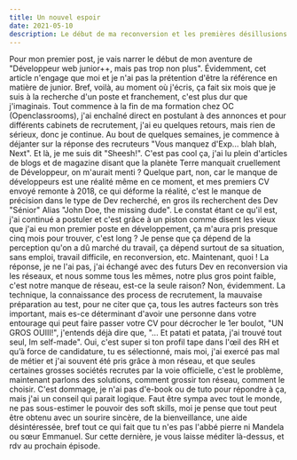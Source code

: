 ```yaml
---
title: Un nouvel espoir
date: 2021-05-10
description: Le début de ma reconversion et les premières désillusions.
---
```

 Pour mon premier post, je vais narrer le début de mon aventure de "Développeur web junior++, mais pas trop non plus". Évidemment, cet article n'engage que moi et je n'ai pas la prétention d'être la référence en matière de junior. Bref, voilà, au moment où j'écris, ça fait six mois que je suis à la recherche d'un poste et franchement, c'est plus dur que j'imaginais. Tout commence à la fin de ma formation chez OC (Openclassrooms), j'ai enchaîné direct en postulant à des annonces et pour différents cabinets de recrutement, j'ai eu quelques retours, mais rien de sérieux, donc je continue. Au bout de quelques semaines, je commence à déjanter sur la réponse des recruteurs "Vous manquez d'Exp... blah blah, Next". Et là, je me suis dit "Sheesh!". C'est pas cool ça, j'ai lu plein d'articles de blogs et de magazine disant que la planète Terre manquait cruellement de Développeur, on m'aurait menti ? Quelque part, non, car le manque de développeurs est une réalité même en ce moment, et mes premiers CV envoyé remonte à 2018, ce qui déforme la réalité, c'est le manque de précision dans le type de Dev recherché, en gros ils recherchent des Dev "Sénior" Alias "John Doe, the missing dude". Le constat étant ce qu'il est, j'ai continué a postuler et c'est grâce à un piston comme disent les vieux que j'ai eu mon premier poste en développement, ça m'aura pris presque cinq mois pour trouver, c'est long ? Je pense que ça dépend de la perception qu'on a dû marché du travail, ça dépend surtout de sa situation, sans emploi, travail difficile, en reconversion, etc. Maintenant, quoi ! La réponse, je ne l'ai pas, j'ai échangé avec des futurs Dev en reconversion via les réseaux, et nous somme tous les mêmes, notre plus gros point faible, c'est notre manque de réseau, est-ce la seule raison? Non, évidemment. La technique, la connaissance des process de recrutement, la mauvaise préparation au test, pour ne citer que ça, tous les autres facteurs son très important, mais es-ce déterminant d'avoir une personne dans votre entourage qui peut faire passer votre CV pour décrocher le 1er boulot, "UN GROS OUIII!", j'entends déjà dire que, "... Et patati et patata, j'ai trouvé tout seul, Im self-made". Oui, c'est super si ton profil tape dans l'œil des RH et qu’à force de candidature, tu es sélectionné, mais moi, j'ai exercé pas mal de métier et j'ai souvent été pris grâce à mon réseau, et que seules certaines grosses sociétés recrutes par la voie officielle, c'est le problème, maintenant parlons des solutions, comment grossir ton réseau, comment le choisir. C'est dommage, je n'ai pas d'e-book ou de tuto pour répondre à ça, mais j'ai un conseil qui parait logique. Faut être sympa avec tout le monde, ne pas sous-estimer le pouvoir des soft skills, moi je pense que tout peut être obtenu avec un sourire sincère, de la bienveillance, une aide désintéressée, bref tout ce qui fait que tu n'es pas l'abbé pierre ni Mandela ou sœur Emmanuel. Sur cette dernière, je vous laisse méditer là-dessus, et rdv au prochain épisode.

